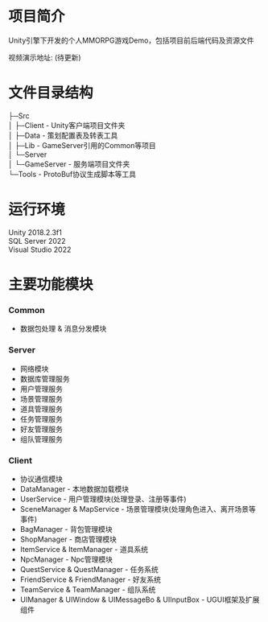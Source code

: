 # 项目简介

Unity引擎下开发的个人MMORPG游戏Demo，包括项目前后端代码及资源文件  

视频演示地址: (待更新)

# 文件目录结构

├─Src  
│  ├─Client - Unity客户端项目文件夹  
│  ├─Data - 策划配置表及转表工具  
│  ├─Lib - GameServer引用的Common等项目  
│  └─Server  
│      └─GameServer - 服务端项目文件夹  
└─Tools - ProtoBuf协议生成脚本等工具  

# 运行环境

Unity 2018.2.3f1  
SQL Server 2022  
Visual Studio 2022  

# 主要功能模块

### Common

- 数据包处理 & 消息分发模块  

### Server

- 网络模块  
- 数据库管理服务  
- 用户管理服务  
- 场景管理服务  
- 道具管理服务  
- 任务管理服务  
- 好友管理服务  
- 组队管理服务  

### Client

- 协议通信模块  
- DataManager - 本地数据加载模块  
- UserService - 用户管理模块(处理登录、注册等事件)  
- SceneManager & MapService - 场景管理模块(处理角色进入、离开场景等事件)  
- BagManager - 背包管理模块  
- ShopManager - 商店管理模块  
- ItemService & ItemManager - 道具系统  
- NpcManager - Npc管理模块  
- QuestService & QuestManager - 任务系统  
- FriendService & FriendManager - 好友系统  
- TeamService & TeamManager - 组队系统  
- UIManager & UIWindow & UIMessageBo & UIInputBox - UGUI框架及扩展组件  
